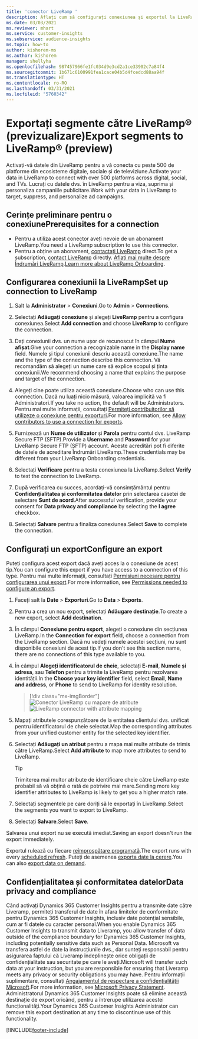 ```yaml
---
title: 'conector LiveRamp '
description: Aflați cum să configurați conexiunea și exportul la LiveRamp.
ms.date: 03/03/2021
ms.reviewer: mhart
ms.service: customer-insights
ms.subservice: audience-insights
ms.topic: how-to
author: kishorem-ms
ms.author: kishorem
manager: shellyha
ms.openlocfilehash: 987457966fe1fc034d9e3cd2a1ce33902c7a84f4
ms.sourcegitcommit: 1b671c6100991fea1cace04b5d4fcedcd88aa94f
ms.translationtype: HT
ms.contentlocale: ro-RO
ms.lasthandoff: 03/31/2021
ms.locfileid: "5760342"
---
```

# <a name="export-segments-to-liverampreg-preview"></a><span data-ttu-id="4caca-103">Exportați segmente către LiveRamp&reg; (previzualizare)</span><span class="sxs-lookup"><span data-stu-id="4caca-103">Export segments to LiveRamp&reg; (preview)</span></span>

<span data-ttu-id="4caca-104">Activați-vă datele din LiveRamp pentru a vă conecta cu peste 500 de platforme din ecosisteme digitale, sociale și de televiziune.</span><span class="sxs-lookup"><span data-stu-id="4caca-104">Activate your data in LiveRamp to connect with over 500 platforms across digital, social, and TVs.</span></span> <span data-ttu-id="4caca-105">Lucrați cu datele dvs. în LiveRamp pentru a viza, suprima și personaliza campaniile publicitare.</span><span class="sxs-lookup"><span data-stu-id="4caca-105">Work with your data in LiveRamp to target, suppress, and personalize ad campaigns.</span></span>

## <a name="prerequisites-for-a-connection"></a><span data-ttu-id="4caca-106">Cerințe preliminare pentru o conexiune</span><span class="sxs-lookup"><span data-stu-id="4caca-106">Prerequisites for a connection</span></span>

- <span data-ttu-id="4caca-107">Pentru a utiliza acest conector aveți nevoie de un abonament LiveRamp.</span><span class="sxs-lookup"><span data-stu-id="4caca-107">You need a LiveRamp subscription to use this connector.</span></span>
- <span data-ttu-id="4caca-108">Pentru a obține un abonament, [contactați LiveRamp](https://liveramp.com/contact/) direct.</span><span class="sxs-lookup"><span data-stu-id="4caca-108">To get a subscription, [contact LiveRamp](https://liveramp.com/contact/) directly.</span></span> <span data-ttu-id="4caca-109">[Aflați mai multe despre Îndrumări LiveRamp](https://liveramp.com/our-platform/data-onboarding/).</span><span class="sxs-lookup"><span data-stu-id="4caca-109">[Learn more about LiveRamp Onboarding](https://liveramp.com/our-platform/data-onboarding/).</span></span>

## <a name="set-up-connection-to-liveramp"></a><span data-ttu-id="4caca-110">Configurarea conexiunii la LiveRamp</span><span class="sxs-lookup"><span data-stu-id="4caca-110">Set up connection to LiveRamp</span></span>

1. <span data-ttu-id="4caca-111">Salt la **Administrator** > **Conexiuni**.</span><span class="sxs-lookup"><span data-stu-id="4caca-111">Go to **Admin** > **Connections**.</span></span>

1. <span data-ttu-id="4caca-112">Selectați **Adăugați conexiune** și alegeți **LiveRamp** pentru a configura conexiunea.</span><span class="sxs-lookup"><span data-stu-id="4caca-112">Select **Add connection** and choose **LiveRamp** to configure the connection.</span></span>

1. <span data-ttu-id="4caca-113">Dați conexiunii dvs. un nume ușor de recunoscut în câmpul **Nume afișat**.</span><span class="sxs-lookup"><span data-stu-id="4caca-113">Give your connection a recognizable name in the **Display name** field.</span></span> <span data-ttu-id="4caca-114">Numele și tipul conexiunii descriu această conexiune.</span><span class="sxs-lookup"><span data-stu-id="4caca-114">The name and the type of the connection describe this connection.</span></span> <span data-ttu-id="4caca-115">Vă recomandăm să alegeți un nume care să explice scopul și ținta conexiunii.</span><span class="sxs-lookup"><span data-stu-id="4caca-115">We recommend choosing a name that explains the purpose and target of the connection.</span></span>

1. <span data-ttu-id="4caca-116">Alegeți cine poate utiliza această conexiune.</span><span class="sxs-lookup"><span data-stu-id="4caca-116">Choose who can use this connection.</span></span> <span data-ttu-id="4caca-117">Dacă nu luați nicio măsură, valoarea implicită va fi Administratori.</span><span class="sxs-lookup"><span data-stu-id="4caca-117">If you take no action, the default will be Administrators.</span></span> <span data-ttu-id="4caca-118">Pentru mai multe informații, consultați [Permiteți contribuitorilor să utilizeze o conexiune pentru exporturi](connections.md#allow-contributors-to-use-a-connection-for-exports).</span><span class="sxs-lookup"><span data-stu-id="4caca-118">For more information, see [Allow contributors to use a connection for exports](connections.md#allow-contributors-to-use-a-connection-for-exports).</span></span>

1. <span data-ttu-id="4caca-119">Furnizează un **Nume de utilizator** și **Parola** pentru contul dvs. LiveRamp Secure FTP (SFTP).</span><span class="sxs-lookup"><span data-stu-id="4caca-119">Provide a **Username** and **Password** for your LiveRamp Secure FTP (SFTP) account.</span></span>
<span data-ttu-id="4caca-120">Aceste acreditări pot fi diferite de datele de acreditare Îndrumări LiveRamp.</span><span class="sxs-lookup"><span data-stu-id="4caca-120">These credentials may be different from your LiveRamp Onboarding credentials.</span></span>

1. <span data-ttu-id="4caca-121">Selectați **Verificare** pentru a testa conexiunea la LiveRamp.</span><span class="sxs-lookup"><span data-stu-id="4caca-121">Select **Verify** to test the connection to LiveRamp.</span></span>

1. <span data-ttu-id="4caca-122">După verificarea cu succes, acordați-vă consimțământul pentru **Confidențialitatea și conformitatea datelor** prin selectarea casetei de selectare **Sunt de acord**.</span><span class="sxs-lookup"><span data-stu-id="4caca-122">After successful verification, provide your consent for **Data privacy and compliance** by selecting the **I agree** checkbox.</span></span>

1. <span data-ttu-id="4caca-123">Selectați **Salvare** pentru a finaliza conexiunea.</span><span class="sxs-lookup"><span data-stu-id="4caca-123">Select **Save** to complete the connection.</span></span>

## <a name="configure-an-export"></a><span data-ttu-id="4caca-124">Configurați un export</span><span class="sxs-lookup"><span data-stu-id="4caca-124">Configure an export</span></span>

<span data-ttu-id="4caca-125">Puteți configura acest export dacă aveți acces la o conexiune de acest tip.</span><span class="sxs-lookup"><span data-stu-id="4caca-125">You can configure this export if you have access to a connection of this type.</span></span> <span data-ttu-id="4caca-126">Pentru mai multe informații, consultați [Permisiuni necesare pentru configurarea unui export](export-destinations.md#set-up-a-new-export).</span><span class="sxs-lookup"><span data-stu-id="4caca-126">For more information, see [Permissions needed to configure an export](export-destinations.md#set-up-a-new-export).</span></span>

1. <span data-ttu-id="4caca-127">Faceți salt la **Date** > **Exporturi**.</span><span class="sxs-lookup"><span data-stu-id="4caca-127">Go to **Data** > **Exports**.</span></span>

1. <span data-ttu-id="4caca-128">Pentru a crea un nou export, selectați **Adăugare destinație**.</span><span class="sxs-lookup"><span data-stu-id="4caca-128">To create a new export, select **Add destination**.</span></span>

1. <span data-ttu-id="4caca-129">În câmpul **Conexiune pentru export**, alegeți o conexiune din secțiunea LiveRamp.</span><span class="sxs-lookup"><span data-stu-id="4caca-129">In the **Connection for export** field, choose a connection from the LiveRamp section.</span></span> <span data-ttu-id="4caca-130">Dacă nu vedeți numele acestei secțiuni, nu sunt disponibile conexiuni de acest tip.</span><span class="sxs-lookup"><span data-stu-id="4caca-130">If you don't see this section name, there are no connections of this type available to you.</span></span>

1. <span data-ttu-id="4caca-131">În câmpul **Alegeți identificatorul de cheie**, selectați **E-mail**,  **Numele și adresa**, sau **Telefon** pentru a trimite la LiveRamp pentru rezolvarea identității.</span><span class="sxs-lookup"><span data-stu-id="4caca-131">In the **Choose your key identifier** field, select **Email**,  **Name and address**, or **Phone** to send to LiveRamp for identity resolution.</span></span>
   > [!div class="mx-imgBorder"]
   > <span data-ttu-id="4caca-132">![Conector LiveRamp cu mapare de atribute](media/export-liveramp-segments.png "Conector LiveRamp cu mapare de atribute")</span><span class="sxs-lookup"><span data-stu-id="4caca-132">![LiveRamp connector with attribute mapping](media/export-liveramp-segments.png "LiveRamp connector with attribute mapping")</span></span>

1. <span data-ttu-id="4caca-133">Mapați atributele corespunzătoare de la entitatea clientului dvs. unificat pentru identificatorul de cheie selectat.</span><span class="sxs-lookup"><span data-stu-id="4caca-133">Map the corresponding attributes from your unified customer entity for the selected key identifier.</span></span>

1. <span data-ttu-id="4caca-134">Selectați **Adăugați un atribut** pentru a mapa mai multe atribute de trimis către LiveRamp.</span><span class="sxs-lookup"><span data-stu-id="4caca-134">Select **Add attribute** to map more attributes to send to LiveRamp.</span></span>

   > [!TIP]
   > <span data-ttu-id="4caca-135">Trimiterea mai multor atribute de identificare cheie către LiveRamp este probabil să vă obțină o rată de potrivire mai mare.</span><span class="sxs-lookup"><span data-stu-id="4caca-135">Sending more key identifier attributes to LiveRamp is likely to get you a higher match rate.</span></span>

1. <span data-ttu-id="4caca-136">Selectați segmentele pe care doriți să le exportați în LiveRamp.</span><span class="sxs-lookup"><span data-stu-id="4caca-136">Select the segments you want to export to LiveRamp.</span></span>

1. <span data-ttu-id="4caca-137">Selectați **Salvare**.</span><span class="sxs-lookup"><span data-stu-id="4caca-137">Select **Save**.</span></span>

<span data-ttu-id="4caca-138">Salvarea unui export nu se execută imediat.</span><span class="sxs-lookup"><span data-stu-id="4caca-138">Saving an export doesn't run the export immediately.</span></span>

<span data-ttu-id="4caca-139">Exportul rulează cu fiecare [reîmprospătare programată](system.md#schedule-tab).</span><span class="sxs-lookup"><span data-stu-id="4caca-139">The export runs with every [scheduled refresh](system.md#schedule-tab).</span></span> <span data-ttu-id="4caca-140">Puteți de asemenea [exporta date la cerere](export-destinations.md#run-exports-on-demand).</span><span class="sxs-lookup"><span data-stu-id="4caca-140">You can also [export data on demand](export-destinations.md#run-exports-on-demand).</span></span> 


## <a name="data-privacy-and-compliance"></a><span data-ttu-id="4caca-141">Confidențialitatea și conformitatea datelor</span><span class="sxs-lookup"><span data-stu-id="4caca-141">Data privacy and compliance</span></span>

<span data-ttu-id="4caca-142">Când activați Dynamics 365 Customer Insights pentru a transmite date către Liveramp, permiteți transferul de date în afara limitelor de conformitate pentru Dynamics 365 Customer Insights, inclusiv date potențial sensibile, cum ar fi datele cu caracter personal.</span><span class="sxs-lookup"><span data-stu-id="4caca-142">When you enable Dynamics 365 Customer Insights to transmit data to Liveramp, you allow transfer of data outside of the compliance boundary for Dynamics 365 Customer Insights, including potentially sensitive data such as Personal Data.</span></span> <span data-ttu-id="4caca-143">Microsoft va transfera astfel de date la instrucțiunile dvs., dar sunteți responsabil pentru asigurarea faptului că Liveramp îndeplinește orice obligații de confidențialitate sau securitate pe care le aveți.</span><span class="sxs-lookup"><span data-stu-id="4caca-143">Microsoft will transfer such data at your instruction, but you are responsible for ensuring that Liveramp meets any privacy or security obligations you may have.</span></span> <span data-ttu-id="4caca-144">Pentru informații suplimentare, consultați [Angajamentul de respectare a confidențialității Microsoft](https://go.microsoft.com/fwlink/?linkid=396732).</span><span class="sxs-lookup"><span data-stu-id="4caca-144">For more information, see [Microsoft Privacy Statement](https://go.microsoft.com/fwlink/?linkid=396732).</span></span>
<span data-ttu-id="4caca-145">Administratorul Dynamics 365 Customer Insights poate să elimine această destinație de export oricând, pentru a întrerupe utilizarea acestei funcționalități.</span><span class="sxs-lookup"><span data-stu-id="4caca-145">Your Dynamics 365 Customer Insights Administrator can remove this export destination at any time to discontinue use of this functionality.</span></span>

[!INCLUDE[footer-include](../includes/footer-banner.md)]
